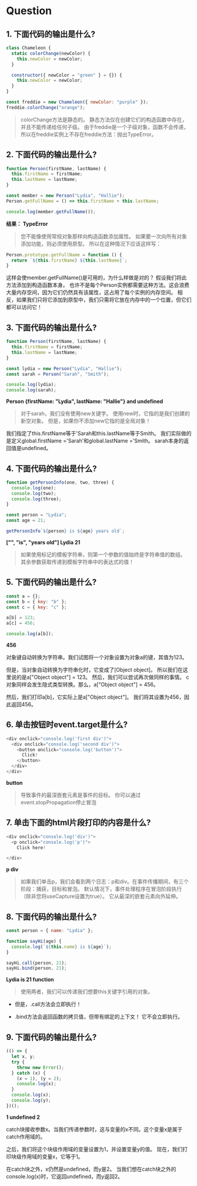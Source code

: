 # Question

## 1. 下面代码的输出是什么?

```js
class Chameleon {
  static colorChange(newColor) {
    this.newColor = newColor;
  }

  constructor({ newColor = "green" } = {}) {
    this.newColor = newColor;
  }
}

const freddie = new Chameleon({ newColor: "purple" });
freddie.colorChange("orange");
```

> colorChange方法是静态的。 静态方法仅在创建它们的构造函数中存在，并且不能传递给任何子级。 由于freddie是一个子级对象，函数不会传递，所以在freddie实例上不存在freddie方法：抛出TypeError。

## 2. 下面代码的输出是什么?

```js
function Person(firstName, lastName) {
  this.firstName = firstName;
  this.lastName = lastName;
}

const member = new Person("Lydia", "Hallie");
Person.getFullName = () => this.firstName + this.lastName;

console.log(member.getFullName());
```

**结果： TypeError**

> 您不能像使用常规对象那样向构造函数添加属性。 如果要一次向所有对象添加功能，则必须使用原型。 所以在这种情况下应该这样写：

```js
Person.prototype.getFullName = function () {
  return `${this.firstName} ${this.lastName}`;
}
```

这样会使member.getFullName()是可用的，为什么样做是对的？ 假设我们将此方法添加到构造函数本身。 也许不是每个Person实例都需要这种方法。这会浪费大量内存空间，因为它们仍然具有该属性，这占用了每个实例的内存空间。 相反，如果我们只将它添加到原型中，我们只需将它放在内存中的一个位置，但它们都可以访问它！

## 3. 下面代码的输出是什么?

```js
function Person(firstName, lastName) {
  this.firstName = firstName;
  this.lastName = lastName;
}

const lydia = new Person("Lydia", "Hallie");
const sarah = Person("Sarah", "Smith");

console.log(lydia);
console.log(sarah);
```

**Person {firstName: "Lydia", lastName: "Hallie"} and undefined**

> 对于sarah，我们没有使用new关键字。 使用new时，它指的是我们创建的新空对象。 但是，如果你不添加new它指的是全局对象！

我们指定了this.firstName等于'Sarah和this.lastName等于Smith。 我们实际做的是定义global.firstName ='Sarah'和global.lastName ='Smith。 sarah本身的返回值是undefined。

## 4. 下面代码的输出是什么?

```js
function getPersonInfo(one, two, three) {
  console.log(one);
  console.log(two);
  console.log(three);
}

const person = "Lydia";
const age = 21;

getPersonInfo`${person} is ${age} years old`;
```

**["", "is", "years old"] Lydia 21**

> 如果使用标记的模板字符串，则第一个参数的值始终是字符串值的数组。 其余参数获取传递到模板字符串中的表达式的值！

## 5. 下面代码的输出是什么?

```js
const a = {};
const b = { key: "b" };
const c = { key: "c" };

a[b] = 123;
a[c] = 456;

console.log(a[b]);
```

**456**

对象键自动转换为字符串。我们试图将一个对象设置为对象a的键，其值为123。

但是，当对象自动转换为字符串化时，它变成了[Object object]。 所以我们在这里说的是a["Object object"] = 123。 然后，我们可以尝试再次做同样的事情。 c对象同样会发生隐式类型转换。那么，a["Object object"] = 456。

然后，我们打印a[b]，它实际上是a["Object object"]。 我们将其设置为456，因此返回456。

## 6. 单击按钮时event.target是什么?

```js
<div onclick="console.log('first div')">
  <div onclick="console.log('second div')">
    <button onclick="console.log('button')">
      Click!
    </button>
  </div>
</div>
```

**button**

> 导致事件的最深嵌套元素是事件的目标。 你可以通过event.stopPropagation停止冒泡

## 7. 单击下面的html片段打印的内容是什么?

```js
<div onclick="console.log('div')">
  <p onclick="console.log('p')">
    Click here!

</div>
```

**p div**

> 如果我们单击p，我们会看到两个日志：p和div。在事件传播期间，有三个阶段：捕获，目标和冒泡。 默认情况下，事件处理程序在冒泡阶段执行（除非您将useCapture设置为true）。 它从最深的嵌套元素向外延伸。

## 8. 下面代码的输出是什么?

```js
const person = { name: "Lydia" };

function sayHi(age) {
  console.log(`${this.name} is ${age}`);
}

sayHi.call(person, 21);
sayHi.bind(person, 21);
```

**Lydia is 21 function**

> 使用两者，我们可以传递我们想要this关键字引用的对象。 

- 但是，.call方法会立即执行！

- .bind方法会返回函数的拷贝值，但带有绑定的上下文！ 它不会立即执行。

## 9. 下面代码的输出是什么?

```js
(() => {
  let x, y;
  try {
    throw new Error();
  } catch (x) {
    (x = 1), (y = 2);
    console.log(x);
  }
  console.log(x);
  console.log(y);
})();
```

**1 undefined 2**

catch块接收参数x。当我们传递参数时，这与变量的x不同。这个变量x是属于catch作用域的。

之后，我们将这个块级作用域的变量设置为1，并设置变量y的值。 现在，我们打印块级作用域的变量x，它等于1。

在catch块之外，x仍然是undefined，而y是2。 当我们想在catch块之外的console.log(x)时，它返回undefined，而y返回2。
